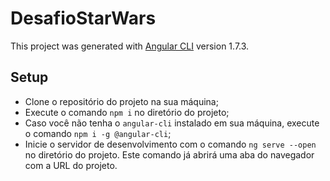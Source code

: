 # DesafioStarWars

This project was generated with [Angular CLI](https://github.com/angular/angular-cli) version 1.7.3.

## Setup

 - Clone o repositório do projeto na sua máquina;
 - Execute o comando `npm i` no diretório do projeto;
 - Caso você não tenha o `angular-cli` instalado em sua máquina, execute o comando `npm i -g @angular-cli`;
 - Inicie o servidor de desenvolvimento com o comando `ng serve --open` no diretório do projeto. Este comando já abrirá uma aba do navegador com a URL do projeto.
